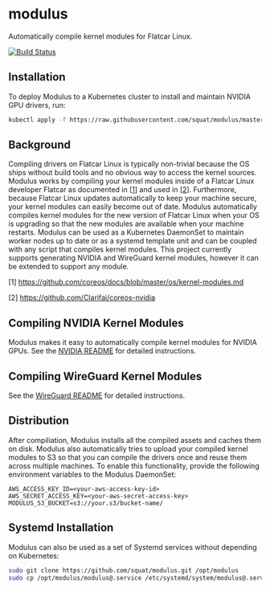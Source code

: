 # modulus
Automatically compile kernel modules for Flatcar Linux.

[![Build Status](https://semaphoreci.com/api/v1/squat/modulus/branches/master/shields_badge.svg)](https://semaphoreci.com/squat/modulus)

## Installation
To deploy Modulus to a Kubernetes cluster to install and maintain NVIDIA GPU drivers, run:
```sh
kubectl apply -f https://raw.githubusercontent.com/squat/modulus/master/nvidia/daemonset.yaml
```

## Background
Compiling drivers on Flatcar Linux is typically non-trivial because the OS ships without build tools and no obvious way to access the kernel sources.
Modulus works by compiling your kernel modules inside of a Flatcar Linux developer Flatcar as documented in [[1](https://github.com/coreos/docs/blob/master/os/kernel-modules.md)] and used in [[2](https://github.com/Clarifai/coreos-nvidia)].
Furthermore, because Flatcar Linux updates automatically to keep your machine secure, your kernel modules can easily become out of date.
Modulus automatically compiles kernel modules for the new version of Flatcar Linux when your OS is upgrading so that the new modules are available when your machine restarts.
Modulus can be used as a Kubernetes DaemonSet to maintain worker nodes up to date or as a systemd template unit and can be coupled with any script that compiles kernel modules.
This project currently supports generating NVIDIA and WireGuard kernel modules, however it can be extended to support any module.

[1] https://github.com/coreos/docs/blob/master/os/kernel-modules.md

[2] https://github.com/Clarifai/coreos-nvidia

## Compiling NVIDIA Kernel Modules
Modulus makes it easy to automatically compile kernel modules for NVIDIA GPUs. See the [NVIDIA README](https://github.com/squat/modulus/blob/master/nvidia/README.md) for detailed instructions.

## Compiling WireGuard Kernel Modules
See the [WireGuard README](https://github.com/squat/modulus/blob/master/wireguard/README.md) for detailed instructions.

## Distribution
After compiliation, Modulus installs all the compiled assets and caches them on disk. Modulus also automatically tries to upload your compiled kernel modules to S3 so that you can compile the drivers once and reuse them across multiple machines. To enable this functionality, provide the following environment variables to the Modulus DaemonSet:

```
AWS_ACCESS_KEY_ID=<your-aws-access-key-id>
AWS_SECRET_ACCESS_KEY=<your-aws-secret-access-key>
MODULUS_S3_BUCKET=s3://your.s3/bucket-name/
```

## Systemd Installation
Modulus can also be used as a set of Systemd services without depending on Kubernetes:
```sh
sudo git clone https://github.com/squat/modulus.git /opt/modulus
sudo cp /opt/modulus/modulus@.service /etc/systemd/system/modulus@.service
```
